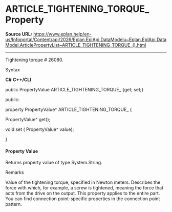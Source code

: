 # ARTICLE_TIGHTENING_TORQUE_ Property

**Source URL:** https://www.eplan.help/en-us/Infoportal/Content/api/2026/Eplan.EplApi.DataModelu~Eplan.EplApi.DataModel.ArticlePropertyList~ARTICLE_TIGHTENING_TORQUE_().html

---

Tightening torque # 26080.

Syntax

**C#**
**C++/CLI**


public PropertyValue ARTICLE_TIGHTENING_TORQUE_ {get; set;}

public:

property PropertyValue^ ARTICLE_TIGHTENING_TORQUE_ {

   PropertyValue^ get();

   void set (    PropertyValue^ value);

}


#### Property Value

Returns property value of type System.String.

Remarks

Value of the tightening torque, specified in Newton meters. Describes the force with which, for example, a screw is tightened, meaning the force that acts from the drive on the output. This property applies to the entire part. You can find connection point-specific properties in the connection point pattern.
